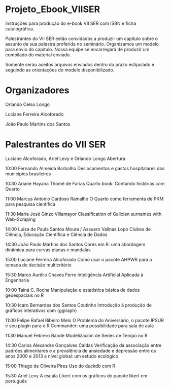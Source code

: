 # Projeto_Ebook_VIISER

Instruções para produção do e-book VII SER com ISBN e ficha catalográfica.

Palestrantes do VII SER estão convidados a produzir um capítulo sobre o assunto de sua palestra proferida no seminário. Organizamos um modelo para envio do capítulo. Nossa equipe se encarregará de produzir um compilado do material enviado. 

Somente serão aceitos arquivos enviados dentro do prazo estipulado e seguindo as orientações do modelo disponibilizado.

# Organizadores
Orlando Celso Longo

Luciane Ferreira Alcoforado

João Paulo Martins dos Santos

# Palestrantes do VII SER

Luciane Alcoforado, Ariel Levy e Orlando Longo	Abertura

10:00	Fernando Almeida Barbalho	Deslocamentos e gastos hospitalares dos municípios brasileiros

10:30	Ariane Hayana Thomé de Farias	Quarto book: Contando histórias com Quarto	

11:00	Marcus Antonio Cardoso Ramalho	O Quarto como ferramenta de PKM para pesquisa científica

11:30	María José Ginzo Villamayor	Classification of Galician surnames with Web-Scraping	

14:00	Luiza de Paula Santos Moura / Assuero Valinas Lopo	Clubes de Ciência, Educação Científica e Ciência de Dados	

14:30	João Paulo Martins dos Santos	Cores em R: uma abordagem dinâmica para curvas planas e mandalas	

15:00	Luciane Ferreira Alcoforado
Como usar o pacote AHPWR para a tomada de decisão multicritério	

15:30	Marco Aurélio Chaves Ferro
Inteligência Artificial Aplicada à Engenharia	

10:00	Tainá C. Rocha	Manipulação e estatística básica de dados geoespaciais no R	

10:30	Icaro Bernardes dos Santos Coutinho	Introdução à produção de gráficos interativos com {ggiraph}	

11:00	Felipe Rafael Ribeiro Melo	O Problema do Aniversário, o pacote IPSUR e seu plugin para o R Commander: uma possibilidade para sala de aula	

11:30	Manuel Febrero Bande	Modelización de Series de Tempo no R	
	
14:30	Carlos Alexandre Gonçalves Caldas	Verificação da associação entre padrões alimentares e a prevalência de ansiedade e depressão entre os anos 2000 e 2013 a nível global: um estudo ecológico	

15:00	Thiago de Oliveira Pires	Uso do duckdb com R	

15:30	Ariel Levy	A escala Likert com os gráficos do pacote likert em português
